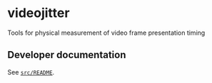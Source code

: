 # videojitter

Tools for physical measurement of video frame presentation timing

## Developer documentation

See [`src/README`][].

[`src/README`]: src/README.md
